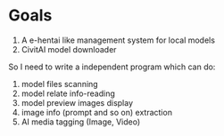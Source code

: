 # Goals

1. A e-hentai like management system for local models
2. CivitAI model downloader

So I need to write a independent program which can do:
1. model files scanning
2. model relate info-reading
3. model preview images display
4. image info (prompt and so on) extraction
5. AI media tagging (Image, Video)